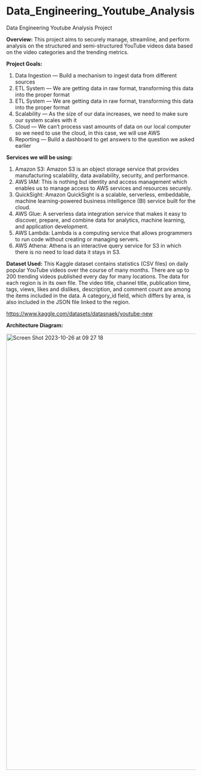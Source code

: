 # Data_Engineering_Youtube_Analysis
Data Engineering Youtube Analysis Project


**Overview:**
This project aims to securely manage, streamline, and perform analysis on the structured and semi-structured YouTube videos data based on the video categories and the trending metrics.

**Project Goals:**
1. Data Ingestion — Build a mechanism to ingest data from different sources
2. ETL System — We are getting data in raw format, transforming this data into the proper format
3. ETL System — We are getting data in raw format, transforming this data into the proper format
4. Scalability — As the size of our data increases, we need to make sure our system scales with it
5. Cloud — We can’t process vast amounts of data on our local computer so we need to use the cloud, in this case, we will use AWS
6. Reporting — Build a dashboard to get answers to the question we asked earlier


**Services we will be using:**
1. Amazon S3: Amazon S3 is an object storage service that provides manufacturing scalability, data availability, security, and performance.
2. AWS IAM: This is nothing but identity and access management which enables us to manage access to AWS services and resources securely.
3. QuickSight: Amazon QuickSight is a scalable, serverless, embeddable, machine learning-powered business intelligence (BI) service built for the cloud.
4. AWS Glue: A serverless data integration service that makes it easy to discover, prepare, and combine data for analytics, machine learning, and application development.
5. AWS Lambda: Lambda is a computing service that allows programmers to run code without creating or managing servers.
6. AWS Athena: Athena is an interactive query service for S3 in which there is no need to load data it stays in S3.

**Dataset Used:**
This Kaggle dataset contains statistics (CSV files) on daily popular YouTube videos over the course of many months. There are up to 200 trending videos published every day for many locations. The data for each region is in its own file. The video title, channel title, publication time, tags, views, likes and dislikes, description, and comment count are among the items included in the data. A category_id field, which differs by area, is also included in the JSON file linked to the region.

https://www.kaggle.com/datasets/datasnaek/youtube-new


**Architecture Diagram:**

<img width="1161" alt="Screen Shot 2023-10-26 at 09 27 18" src="https://github.com/surbhiwahie/Data_Engineering_Youtube_Analysis/assets/24772688/0a3231a8-86a8-4bfb-a741-7aea653df540">



